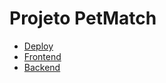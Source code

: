 # Projeto PetMatch

- [Deploy](https://thepetmatch.netlify.app)
- [Frontend](https://github.com/andresdslima/petmatch-front)
- [Backend](https://github.com/jguigo/api-petmatch)

